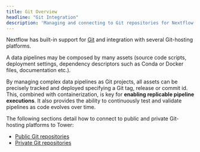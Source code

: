 ```yaml
---
title: Git Overview
headline: "Git Integration"
description: 'Managing and connecting to Git repositories for Nextflow in Nextflow Tower.'
---
```

Nextflow has built-in support for [Git](https://git-scm.com) and integration with several Git-hosting platforms.

A data pipelines may be composed by many assets (source code scripts, deployment settings, dependency descriptors such as Conda or Docker files, documentation etc.).

By managing complex data pipelines as Git projects, all assets can be precisely tracked and deployed specifying a Git tag, release or commit id. This, combined with containerization, is key for **enabling replicable pipeline executions**. It also provides the ability to continuously test and validate pipelines as code evolves over time.

The following sections detail how to connect to public and private Git-hosting platforms to Tower:

  * [Public Git repositories](/git/public_repositories/)
  * [Private Git repositories](/git/private_repositories/)
